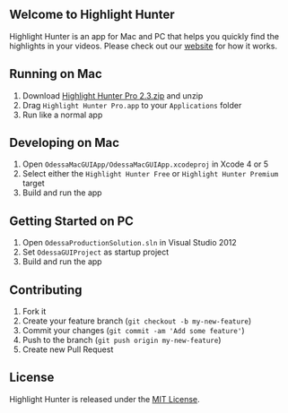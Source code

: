 ## Welcome to Highlight Hunter

Highlight Hunter is an app for Mac and PC that helps you quickly find the highlights in your videos. Please check out our [website](http://www.highlighthunter.com) for how it works.


## Running on Mac
1. Download [Highlight Hunter Pro 2.3.zip](releases/download/2.3-open-sourced/Highlight.Hunter.Pro.2.3.zip) and unzip
2. Drag `Highlight Hunter Pro.app` to your `Applications` folder
3. Run like a normal app


## Developing on Mac
1. Open `OdessaMacGUIApp/OdessaMacGUIApp.xcodeproj` in Xcode 4 or 5
2. Select either the `Highlight Hunter Free` or `Highlight Hunter Premium` target
3. Build and run the app


## Getting Started on PC
1. Open `OdessaProductionSolution.sln` in Visual Studio 2012
2. Set `OdessaGUIProject` as startup project
3. Build and run the app


## Contributing
1. Fork it
2. Create your feature branch (`git checkout -b my-new-feature`)
3. Commit your changes (`git commit -am 'Add some feature'`)
4. Push to the branch (`git push origin my-new-feature`)
5. Create new Pull Request


## License
Highlight Hunter is released under the [MIT License](http://www.opensource.org/licenses/MIT).
